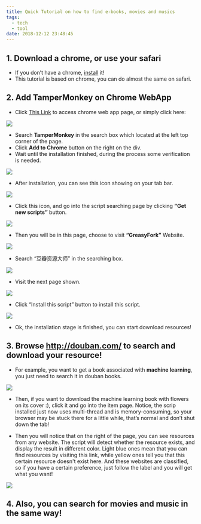 ```yaml
---
title: Quick Tutorial on how to find e-books, movies and musics
tags:
  - tech
  - tool
date: 2018-12-12 23:48:45
---
```



## 1. Download a chrome, or use your safari

* If you don’t have a chrome, [install](https://www.google.com/chrome/) it!
* This tutorial is based on chrome, you can do almost the same on safari.

<!-- more -->

## 2. Add TamperMonkey on Chrome WebApp

* Click [This Link](https://chrome.google.com/webstore/category/extensions) to access chrome web app page, or simply click here:

![](006tNbRwgy1fxvw2cf5ktj31di0u0afi.jpg)

* Search **TamperMonkey** in the search box which located at the left top corner of the page.
* Click **Add to Chrome** button on the right on the div.
* Wait until the installation finished, during the process some verification is needed.

![](006tNbRwly1fxvw6lcz9tj32760l8q51.jpg)

* After installation, you can see this icon showing on your tab bar.

![](006tNbRwgy1fxvwcf8s9dj327y0qq773.jpg)

* Click this icon, and go into the script searching page by clicking **“Get new scripts”** button.

![](006tNbRwgy1fxvwemi0bqj30ai0ggaa8.jpg)

* Then you will be in this page, choose to visit **“GreasyFork”** Website.

![](006tNbRwgy1fxvwfoidyyj31d80u042t.jpg)

* Search “豆瓣资源大师” in the searching box.

![](006tNbRwgy1fxvwhys9xcj31da0u078u.jpg)

* Visit the next page shown.

![](006tNbRwly1fxvwiu64hxj32700pg423.jpg)

* Click “Install this script” button to install this script.

![](006tNbRwgy1fxvwkir266j31260u00x2.jpg)

* Ok, the installation stage is finished, you can start download resources!

## 3. Browse http://douban.com/ to search and download your resource!

* For example, you want to get a book associated with **machine learning**, you just need to search it in douban books.

![](006tNbRwly1fxvwomvv7aj30u00xhadu.jpg)

* Then, if you want to download the machine learning book with flowers on its cover :), click it and go into the item page. Notice, the scrip installed just now uses multi-thread and is memory-consuming, so your browser may be stuck there for a little while, that’s normal and don’t shut down the tab!

* Then you will notice that on the right of the page, you can see resources from any website. The script will detect whether the resource exists, and display the result in different color. Light blue ones mean that you can find resources by visiting this link, while yellow ones tell you that this certain resource doesn't exist here. And these websites are classified, so if you have a certain preference, just follow the label and you will get what you want!

![](006tNbRwgy1fxvwvabpr4j30ws0u0105.jpg)

## 4. Also, you can search for movies and music in the same way!
